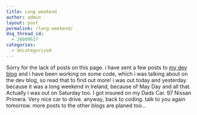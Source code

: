 ```yaml
---
title: Long weekend
author: admin
layout: post
permalink: /long-weekend/
dsq_thread_id:
  - 26009627
categories:
  - Uncategorized
---
```

Sorry for the lack of posts on this page. i have sent a few posts to [my dev blog][1] and i have been working on some code, which i was talking about on the dev blog, so read that to find out more! i was out today and yesterday because it was a long weekend in Ireland, because of May Day and all that. Actually i was out on Saturday too. I got insured on my Dads Car. 97 Nissan Primera. Very nice car to drive. anyway, back to coding. talk to you again tomorrow. more posts to the other blogs are planed too&#8230;

 [1]: http://weblogs.asp.net/tiernanotoole